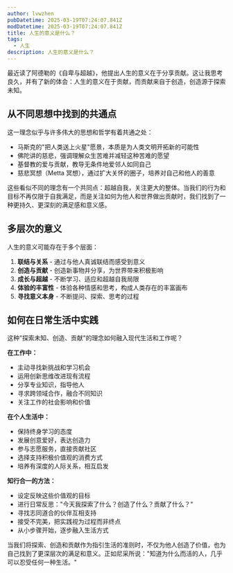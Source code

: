 ```yaml
---
author: lvwzhen
pubDatetime: 2025-03-19T07:24:07.841Z
modDatetime: 2025-03-19T07:24:07.841Z
title: 人生的意义是什么？
tags:
  - 人生
description: 人生的意义是什么？
---
```


最近读了阿德勒的《自卑与超越》，他提出人生的意义在于分享贡献。这让我思考良久，并有了新的体会：人生的意义在于贡献，而贡献来自于创造，创造源于探索未知。

## 从不同思想中找到的共通点

这一理念似乎与许多伟大的思想和哲学有着共通之处：

- 马斯克的"把人类送上火星"愿景，本质是为人类文明开拓新的可能性
- 佛陀讲的慈悲，强调理解众生苦难并减轻这种苦难的愿望
- 基督教的爱与贡献，教导无条件地爱邻人如同自己
- 慈悲冥想（Metta 冥想），通过扩大关怀的圈子，培养对自己和他人的善意

这些看似不同的理念有一个共同点：超越自我，关注更大的整体。当我们的行为和目标不再仅限于自我满足，而是关注如何为他人和世界做出贡献时，我们找到了一种更持久、更深刻的满足感和意义感。

## 多层次的意义

人生的意义可能存在于多个层面：

1. **联结与关系** - 通过与他人真诚联结而感受到意义
2. **创造与贡献** - 创造新事物并分享，为世界带来积极影响
3. **成长与超越** - 不断学习、适应和超越自我局限
4. **体验的丰富性** - 体验各种情感和思考，构成人类存在的丰富画布
5. **寻找意义本身** - 不断提问、探索、思考的过程

## 如何在日常生活中实践

这种"探索未知、创造、贡献"的理念如何融入现代生活和工作呢？

**在工作中：**

- 主动寻找新挑战和学习机会
- 运用创新思维改进现有流程
- 分享专业知识，指导他人
- 寻求跨领域合作，融合不同知识
- 关注工作的社会影响和价值

**在个人生活中：**

- 保持终身学习的态度
- 发展创意爱好，表达创造力
- 参与志愿服务，直接贡献社区
- 选择支持积极价值观的消费方式
- 培养有深度的人际关系，相互启发

**知行合一的方法：**

- 设定反映这些价值观的目标
- 进行日常反思："今天我探索了什么？创造了什么？贡献了什么？"
- 寻找志同道合的伙伴互相支持
- 接受不完美，把实践视为过程而非终点
- 从小步骤开始，逐步融入生活方式

当我们将探索、创造和贡献作为指引生活的准则时，不仅为他人创造了价值，也为自己找到了更深层次的满足和意义。正如尼采所说："知道为什么而活的人，几乎可以忍受任何一种生活。"
